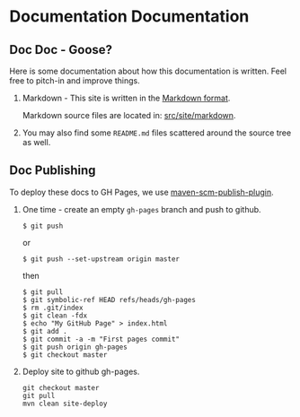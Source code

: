 Documentation Documentation
===========================

Doc Doc - Goose?
----------------

Here is some documentation about how this documentation is written. Feel free to pitch-in and improve things.

  1. Markdown - This site is written in the [Markdown format](https://daringfireball.net/projects/markdown/syntax).

     Markdown source files are located in: [src/site/markdown](https://github.com/bhamail/picapsule/tree/master/src/site/markdown).
    
  2. You may also find some `README.md` files scattered around the source tree as well.


Doc Publishing
--------------

To deploy these docs to GH Pages, we use [maven-scm-publish-plugin](https://maven.apache.org/plugins/maven-scm-publish-plugin/).

 1. One time - create an empty `gh-pages` branch and push to github.
    
        $ git push
    
    or

        $ git push --set-upstream origin master
    
    then
    
        $ git pull
        $ git symbolic-ref HEAD refs/heads/gh-pages
        $ rm .git/index
        $ git clean -fdx
        $ echo "My GitHub Page" > index.html
        $ git add .
        $ git commit -a -m "First pages commit"
        $ git push origin gh-pages
        $ git checkout master
        
 2. Deploy site to github gh-pages.
  
        git checkout master
        git pull
        mvn clean site-deploy

